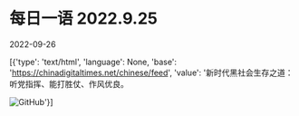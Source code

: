 # 每日一语 2022.9.25

2022-09-26

[{'type': 'text/html', 'language': None, 'base': 'https://chinadigitaltimes.net/chinese/feed', 'value': '新时代黑社会生存之道：听党指挥、能打胜仗、作风优良。

![GitHub](https://chinadigitaltimes.net/chinese/files/2022/09/925.jpg)'}]